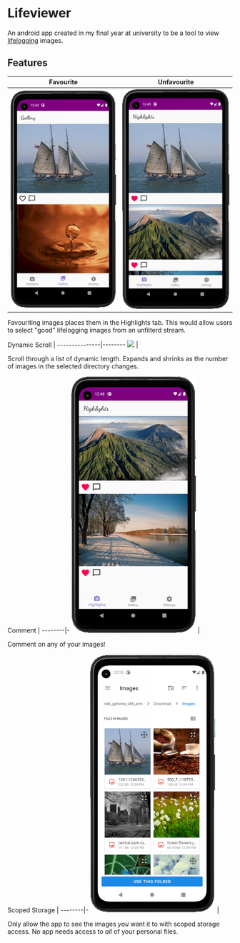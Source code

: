 # Lifeviewer

An android app created in my final year at university to be a tool to view [lifelogging](https://en.wikipedia.org/wiki/Lifelog) images.

## Features

Favourite | Unfavourite
-----|-------
![](readme-images/image-like.gif) | ![](readme-images/image-unlike.gif)

Favouriting images places them in the Highlights tab. This would allow users to select "good" lifelogging images from an unfilterd stream.

Dynamic Scroll |
---------------|--------
![](readme-images/image-scroll.gif) |

Scroll through a list of dynamic length. Expands and shrinks as the number of images in the selected directory changes.

Comment |
--------|-
![](readme-images/comment.gif) |

Comment on any of your images!

Scoped Storage |
--------|-
![](readme-images/scoped-storage-directory-selector.png) |

Only allow the app to see the images *you* want it to with scoped storage access.
No app needs access to *all* of your personal files.